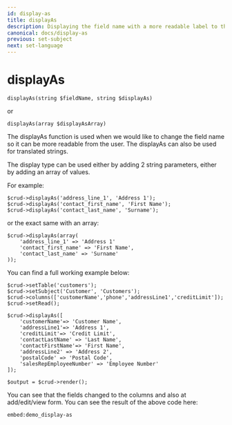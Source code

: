 ```yaml
---
id: display-as
title: displayAs
description: Displaying the field name with a more readable label to the end-user.
canonical: docs/display-as
previous: set-subject
next: set-language
---
```


# displayAs

<pre><code class="language-php">displayAs(string $fieldName, string $displayAs)</code></pre>
or
<pre><code class="language-php">displayAs(array $displayAsArray)</code></pre>
The displayAs function is used when we would like to change the field name so it can be more readable from the user. The displayAs can also be used for translated strings. 

The display type can be used either by adding 2 string parameters, either by adding an array of values.

For example:
<pre><code class="language-php">$crud->displayAs('address_line_1', 'Address 1');
$crud->displayAs('contact_first_name', 'First Name');
$crud->displayAs('contact_last_name', 'Surname');
</code></pre>

or the exact same with an array:
<pre><code class="language-php">$crud->displayAs(array(
    'address_line_1' => 'Address 1'
    'contact_first_name' => 'First Name',
    'contact_last_name' => 'Surname'
));</code></pre>


You can find a full working example below:
<pre><code class="language-php">$crud->setTable('customers');
$crud->setSubject('Customer', 'Customers');
$crud->columns(['customerName','phone','addressLine1','creditLimit']);
$crud->setRead();

$crud->displayAs([
    'customerName'=> 'Customer Name',
    'addressLine1'=> 'Address 1',
    'creditLimit'=> 'Credit Limit',
    'contactLastName' => 'Last Name',
    'contactFirstName'=> 'First Name',
    'addressLine2' => 'Address 2',
    'postalCode' => 'Postal Code',
    'salesRepEmployeeNumber' => 'Employee Number'
]);

$output = $crud->render();</code></pre>

You can see that the fields changed to the columns and also at add/edit/view form. You can see the result of the above code here:

`embed:demo_display-as`
